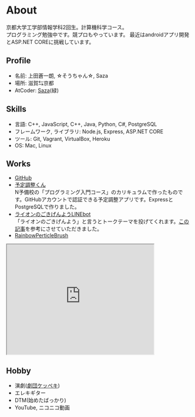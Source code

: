 # About
京都大学工学部情報学科2回生。計算機科学コース。  
プログラミング勉強中です。競プロもやっています。 
最近はandroidアプリ開発とASP.NET COREに挑戦しています。

## Profile
- 名前: 上田蒼一朗, ☆そうちゃん☆, Saza
- 場所: 滋賀⇆京都
- AtCoder: [Saza](https://atcoder.jp/users/Saza)(緑)

## Skills
- 言語: C++, JavaScript, C++, Java, Python, C#, PostgreSQL
- フレームワーク, ライブラリ: Node.js, Express, ASP.NET CORE
- ツール: Git, Vagrant, VirtualBox, Heroku
- OS: Mac, Linux

## Works
- [GitHub](https://github.com/Saza-ku)
- [予定調整くん](https://secret-tor-45588.herokuapp.com/)  
N予備校の「プログラミング入門コース」のカリキュラムで作ったものです。GitHubアカウントで認証できる予定調整アプリです。ExpressとPostgreSQLで作りました。
- [ライオンのごきげんようLINEbot](https://lin.ee/7jfJKZh)  
「ライオンのごきげんよう」と言うとトークテーマを投げてくれます。[この記事](https://qiita.com/TakuTaku04/items/cb71f10669a9e9cbf71b)を参考にさせていただきました。
- [RainbowPerticleBrush](https://www.openprocessing.org/sketch/918514)
<iframe src="https://www.openprocessing.org/sketch/918514/embed/" width="400" height="300"></iframe>

## Hobby
- 演劇([劇団ケッペキ](http://keppeki.lar.jp))
- エレキギター
- DTM(始めたばっかり)
- YouTube, ニコニコ動画
